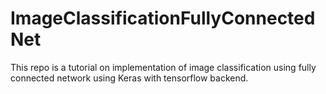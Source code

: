 # ImageClassificationFullyConnectedNet
This repo is a tutorial on implementation of image classification using fully connected network using Keras with tensorflow backend.
